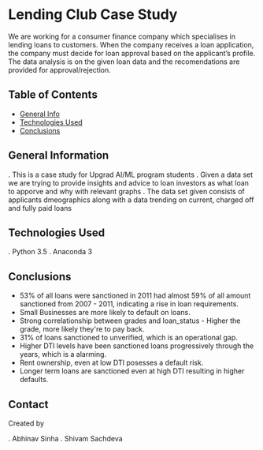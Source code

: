 # Lending Club Case Study

We are working for a consumer finance company which specialises in lending loans to customers. When the company receives a loan application, the company must decide for loan approval based on the applicant’s profile. The data analysis is on the given loan data and the recomendations are provided for approval/rejection. 


## Table of Contents
* [General Info](#general-information)
* [Technologies Used](#technologies-used)
* [Conclusions](#conclusions)

<!-- You can include any other section that is pertinent to your problem -->

## General Information
. This is a case study for Upgrad AI/ML program students
. Given a data set we are trying to provide insights and advice to loan investors as what loan to apporve and why with relevant graphs
. The data set given consists of applicants dmeographics along with a data trending on current, charged off and fully paid loans


## Technologies Used
. Python 3.5
. Anaconda 3


## Conclusions
- 53% of all loans were sanctioned in 2011 had almost 59% of all amount sanctioned from 2007 - 2011, indicating a rise in loan requirements.
- Small Businesses are more likely to default on loans.
- Strong correlationship between grades and loan_status - Higher the grade, more likely they're to pay back.
- 31% of loans sanctioned to unverified, which is an operational gap.
- Higher DTI levels have been sanctioned loans progressively through the years, which is a alarming.
- Rent ownership, even at low DTI posesses a default risk.
- Longer term loans are sanctioned even at high DTI resulting in higher defaults.


## Contact
Created by

. Abhinav Sinha
. Shivam Sachdeva
